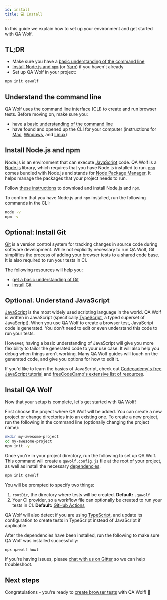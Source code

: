 ```yaml
---
id: install
title: 💻 Install
---
```


In this guide we explain how to set up your environment and get started with QA Wolf.

## TL;DR

- Make sure you have a [basic understanding of the command line](#understand-the-command-line)
- [Install Node.js and `npm`](#install-nodejs-and-npm) (or [Yarn](#optional-use-yarn)) if you haven't already
- Set up QA Wolf in your project:

```bash
npm init qawolf
```

## Understand the command line

QA Wolf uses the command line interface (CLI) to create and run browser tests. Before moving on, make sure you:

- have a [basic understanding of the command line](https://guide.freecodecamp.org/linux/the-command-prompt)
- have found and opened up the CLI for your computer (instructions for [Mac](https://www.idownloadblog.com/2019/04/19/ways-open-terminal-mac/), [Windows](https://www.lifewire.com/how-to-open-command-prompt-2618089), and [Linux](https://www.howtogeek.com/140679/beginner-geek-how-to-start-using-the-linux-terminal/))

## Install Node.js and npm

Node.js is an environment that can execute [JavaScript](https://www.javascript.com/) code. QA Wolf is a [Node.js](https://nodejs.org/en/) library, which requires that you have Node.js installed to run. [`npm`](https://www.npmjs.com/) comes bundled with Node.js and stands for [Node Package Manager](https://www.npmjs.com/). It helps manage the packages that your project needs to run.

Follow [these instructions](https://docs.npmjs.com/downloading-and-installing-node-js-and-npm) to download and install Node.js and `npm`.

To confirm that you have Node.js and `npm` installed, run the following commands in the CLI:

```bash
node -v
npm -v
```

## Optional: Install Git

[Git](https://git-scm.com/) is a version control system for tracking changes in source code during software development. While not explicitly necessary to run QA Wolf, Git simplifies the process of adding your browser tests to a shared code base. It is also required to run your tests in CI.

The following resources will help you:

- [get a basic understanding of Git](https://guide.freecodecamp.org/git)
- [install Git](https://git-scm.com/book/en/v2/Getting-Started-Installing-Git)

## Optional: Understand JavaScript

[JavaScript](https://www.javascript.com/) is the most widely used scripting language in the world. QA Wolf is written in JavaScript (specifically [TypeScript](https://www.typescriptlang.org), a typed superset of JavaScript). When you use QA Wolf to create a browser test, JavaScript code is generated. You don't need to edit or even understand this code to run your tests.

However, having a basic understanding of JavaScript will give you more flexibility to tailor the generated code to your use case. It will also help you debug when things aren't working. Many QA Wolf guides will touch on the generated code, and give you options for how to edit it.

If you'd like to learn the basics of JavaScript, check out [Codecademy's free JavaScript tutorial](https://www.codecademy.com/learn/introduction-to-javascript) and [freeCodeCamp's extensive list of resources](https://guide.freecodecamp.org/javascript/additional-javascript-resources).

## Install QA Wolf

Now that your setup is complete, let's get started with QA Wolf!

First choose the project where QA Wolf will be added. You can create a new project or change directories into an existing one. To create a new project, run the following in the command line (optionally changing the project name):

```bash
mkdir my-awesome-project
cd my-awesome-project
npm init -y
```

Once you're in your project directory, run the following to set up QA Wolf. This command will create a `qawolf.config.js` file at the root of your project, as well as install the necessary [dependencies](https://docs.npmjs.com/specifying-dependencies-and-devdependencies-in-a-package-json-file).

```bash
npm init qawolf
```

You will be prompted to specify two things:

1.  `rootDir`, the directory where tests will be created. **Default:** `.qawolf`
2.  Your CI provider, so a workflow file can optionally be created to run your tests in CI. **Default:** [GitHub Actions](https://github.com/features/actions)

QA Wolf will also detect if you are using [TypeScript](https://www.typescriptlang.org), and update its configuration to create tests in TypeScript instead of JavaScript if applicable.

After the dependencies have been installed, run the following to make sure QA Wolf was installed successfully:

```bash
npx qawolf howl
```

If you're having issues, please [chat with us on Gitter](https://gitter.im/qawolf/community) so we can help troubleshoot.

## Next steps

Congratulations - you're ready to [create browser tests](create_a_test) with QA Wolf! 🎉
